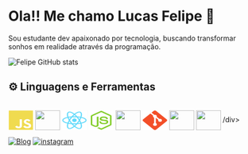 # Ola!! Me chamo Lucas Felipe 👋 
Sou estudante dev apaixonado por tecnologia, buscando transformar sonhos em realidade através da programação.

![Felipe GitHub stats](https://github-readme-stats.vercel.app/api?username=lucasfelipe97silvaa&show_icons=true&theme=radical)

## ⚙️ Linguagens e Ferramentas 
  <div style="display: inline_block"><br>
    <img src="https://github.com/lucasfelipe97silvaa/lucasfelipe97silvaa/blob/main/Profile--GitHubAuxiliaryFiles/javascript-plain.svg" width="50" height="40" align="center"/>
    <img src="https://github.com/lucasfelipe97silvaa/lucasfelipe97silvaa/blob/main/Profile--GitHubAuxiliaryFiles/typescript-original.svg" width="50" height="40" align="center"/>
    <img src="https://github.com/lucasfelipe97silvaa/lucasfelipe97silvaa/blob/main/Profile--GitHubAuxiliaryFiles/react-original.svg" width="50" height="40" align="center"/>
    <img src="https://github.com/lucasfelipe97silvaa/lucasfelipe97silvaa/blob/main/Profile--GitHubAuxiliaryFiles/nodejs-original.svg" width="50" height="40" align="center"/>
    <img src="https://github.com/lucasfelipe97silvaa/lucasfelipe97silvaa/blob/main/Profile--GitHubAuxiliaryFiles/express-original.svg" width="50" height="40" align="center"/>
    <img src="https://github.com/lucasfelipe97silvaa/lucasfelipe97silvaa/blob/main/Profile--GitHubAuxiliaryFiles/git-plain.svg" width="50" height="40" align="center"/>
    <img src="https://github.com/lucasfelipe97silvaa/lucasfelipe97silvaa/blob/main/Profile--GitHubAuxiliaryFiles/mysql-plain.svg" width="50" height="40" align="center"/>
    <img src="https://github.com/lucasfelipe97silvaa/lucasfelipe97silvaa/blob/main/Profile--GitHubAuxiliaryFiles/mongodb-original.svg" width="50" height="40" align="center"/>
  /div><br>
    
[![Blog](https://img.shields.io/badge/LinkedIn-0077B5?style=for-the-badge&logo=linkedin&logoColor=white)](https://www.linkedin.com/in/lucas-silva-b0846a279/)
[![instagram](	https://img.shields.io/badge/Instagram-E4405F?style=for-the-badge&logo=instagram&logoColor=wh)](https://www.instagram.com/lu.caax/)<br>
